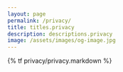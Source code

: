 ```yaml
---
layout: page
permalink: /privacy/
title: titles.privacy
description: descriptions.privacy
image: /assets/images/og-image.jpg
---
```

{% tf privacy/privacy.markdown %}